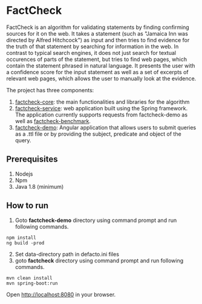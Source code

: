 # FactCheck


FactCheck is an algorithm for validating statements by finding confirming sources for it on the web. It takes a statement (such as "Jamaica Inn was directed by Alfred Hitchcock") as input and then tries to find evidence for the truth of that statement by searching for information in the web. In contrast to typical search engines, it does not just search for textual occurences of parts of the statement, but tries to find web pages, which contain the statement phrased in natural language. It presents the user with a confidence score for the input statement as well as a set of excerpts of relevant web pages, which allows the user to manually look at the evidence.

The project has three components:

1. [factcheck-core](https://github.com/danishahmed92/FactCheck/tree/master/factcheck-core): the main functionalities and libraries for the algorithm
2. [factcheck-service](https://github.com/danishahmed92/FactCheck/tree/master/factcheck-service): web application built using the Spring framework. The application currently supports requests from factcheck-demo as well as [factcheck-benchmark](https://github.com/hobbit-project/Fact-Checking-Benchmark).
3. [factcheck-demo](https://github.com/danishahmed92/FactCheck/tree/master/factcheck-demo): Angular application that allows users to submit queries as a .ttl file or by providing the subject, predicate and object of the query.

## Prerequisites
1. Nodejs
2. Npm
3. Java 1.8 (minimum)
## How to run
1. Goto **factcheck-demo** directory using command prompt and run following commands.
``` 
npm install 
ng build -prod
``` 
2. Set data-directory path in defacto.ini files
3. goto **factcheck** directory using command prompt and 
run following commands.
``` 
mvn clean install 
mvn spring-boot:run
``` 
Open [http://localhost:8080](http://localhost:8080) in your browser. 
